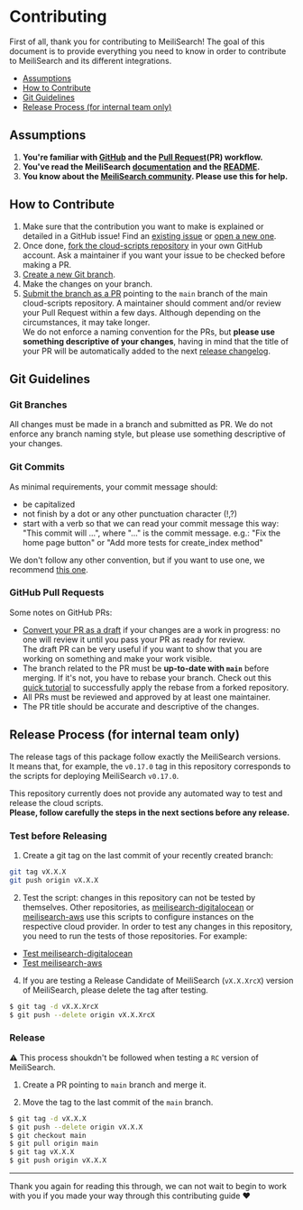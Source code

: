 # Contributing <!-- omit in TOC -->

First of all, thank you for contributing to MeiliSearch! The goal of this document is to provide everything you need to know in order to contribute to MeiliSearch and its different integrations.

- [Assumptions](#assumptions)
- [How to Contribute](#how-to-contribute)
- [Git Guidelines](#git-guidelines)
- [Release Process (for internal team only)](#release-process-for-internal-team-only)

## Assumptions

1. **You're familiar with [GitHub](https://github.com) and the [Pull Request](https://help.github.com/en/github/collaborating-with-issues-and-pull-requests/about-pull-requests)(PR) workflow.**
2. **You've read the MeiliSearch [documentation](https://docs.meilisearch.com) and the [README](/README.md).**
3. **You know about the [MeiliSearch community](https://docs.meilisearch.com/resources/contact.html). Please use this for help.**

## How to Contribute

1. Make sure that the contribution you want to make is explained or detailed in a GitHub issue! Find an [existing issue](https://github.com/meilisearch/cloud-scripts/issues/) or [open a new one](https://github.com/meilisearch/cloud-scripts/issues/new).
2. Once done, [fork the cloud-scripts repository](https://help.github.com/en/github/getting-started-with-github/fork-a-repo) in your own GitHub account. Ask a maintainer if you want your issue to be checked before making a PR.
3. [Create a new Git branch](https://help.github.com/en/github/collaborating-with-issues-and-pull-requests/creating-and-deleting-branches-within-your-repository).
4. Make the changes on your branch.
5. [Submit the branch as a PR](https://help.github.com/en/github/collaborating-with-issues-and-pull-requests/creating-a-pull-request-from-a-fork) pointing to the `main` branch of the main cloud-scripts repository. A maintainer should comment and/or review your Pull Request within a few days. Although depending on the circumstances, it may take longer.<br>
 We do not enforce a naming convention for the PRs, but **please use something descriptive of your changes**, having in mind that the title of your PR will be automatically added to the next [release changelog](https://github.com/meilisearch/cloud-scripts/releases/).

## Git Guidelines

### Git Branches <!-- omit in TOC -->

All changes must be made in a branch and submitted as PR.
We do not enforce any branch naming style, but please use something descriptive of your changes.

### Git Commits <!-- omit in TOC -->

As minimal requirements, your commit message should:
- be capitalized
- not finish by a dot or any other punctuation character (!,?)
- start with a verb so that we can read your commit message this way: "This commit will ...", where "..." is the commit message.
  e.g.: "Fix the home page button" or "Add more tests for create_index method"

We don't follow any other convention, but if you want to use one, we recommend [this one](https://chris.beams.io/posts/git-commit/).

### GitHub Pull Requests <!-- omit in TOC -->

Some notes on GitHub PRs:

- [Convert your PR as a draft](https://help.github.com/en/github/collaborating-with-issues-and-pull-requests/changing-the-stage-of-a-pull-request) if your changes are a work in progress: no one will review it until you pass your PR as ready for review.<br>
  The draft PR can be very useful if you want to show that you are working on something and make your work visible.
- The branch related to the PR must be **up-to-date with `main`** before merging. If it's not, you have to rebase your branch. Check out this [quick tutorial](https://gist.github.com/curquiza/5f7ce615f85331f083cd467fc4e19398) to successfully apply the rebase from a forked repository.
- All PRs must be reviewed and approved by at least one maintainer.
- The PR title should be accurate and descriptive of the changes.

## Release Process (for internal team only)

The release tags of this package follow exactly the MeiliSearch versions.<br>
It means that, for example, the `v0.17.0` tag in this repository corresponds to the scripts for deploying MeiliSearch `v0.17.0`.

This repository currently does not provide any automated way to test and release the cloud scripts.<br>
**Please, follow carefully the steps in the next sections before any release.**

### Test before Releasing <!-- omit in TOC -->

1. Create a git tag on the last commit of your recently created branch:

```bash
git tag vX.X.X
git push origin vX.X.X
```

2. Test the script: changes in this repository can not be tested by themselves. Other repositories, as [meilisearch-digitalocean](https://github.com/meilisearch/meilisearch-digitalocean/) or [meilisearch-aws](https://github.com/meilisearch/meilisearch-aws/) use this scripts to configure instances on the respective cloud provider. In order to test any changes in this repository, you need to run the tests of those repositories. For example:

 - [Test meilisearch-digitalocean](https://github.com/meilisearch/meilisearch-digitalocean/blob/main/CONTRIBUTING.md#release-process-for-internal-team-only)
 - [Test meilisearch-aws](https://github.com/meilisearch/meilisearch-aws/blob/main/CONTRIBUTING.md#release-process-for-internal-team-only)

 4. If you are testing a Release Candidate of MeiliSearch (`vX.X.XrcX`) version of MeiliSearch, please delete the tag after testing.

 ```bash
 $ git tag -d vX.X.XrcX
 $ git push --delete origin vX.X.XrcX
 ```

 ### Release <!-- omit in TOC -->

⚠️ This process shoukdn't be followed when testing a `RC` version of MeiliSearch.

 1. Create a PR pointing to `main` branch and merge it.

 2. Move the tag to the last commit of the `main` branch.

 ```bash
 $ git tag -d vX.X.X
 $ git push --delete origin vX.X.X
 $ git checkout main
 $ git pull origin main
 $ git tag vX.X.X
 $ git push origin vX.X.X
```

<hr>

Thank you again for reading this through, we can not wait to begin to work with you if you made your way through this contributing guide ❤️

